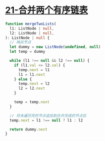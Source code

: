 # [21-合并两个有序链表](https://leetcode-cn.com/problems/merge-two-sorted-lists/)

```ts
function mergeTwoLists(
  l1: ListNode | null,
  l2: ListNode | null,
): ListNode | null {
  // 哨兵节点
  let dummy = new ListNode(undefined, null)
  let temp = dummy

  while (l1 !== null && l2 !== null) {
    if (l1.val <= l2.val) {
      temp.next = l1
      l1 = l1.next
    } else {
      temp.next = l2
      l2 = l2.next
    }

    temp = temp.next
  }

  // 将未遍历完的节点追加到合并完成的节点后
  temp.next = l1 !== null ? l1 : l2

  return dummy.next
}
```
